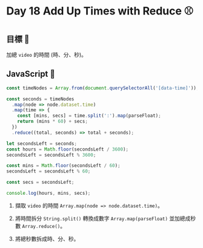 # Day 18 Add Up Times with Reduce :baseball:   

## 目標 :basketball:  

加總 `video` 的時間 (時、分、秒)。  

## JavaScript :bath:  

```js
const timeNodes = Array.from(document.querySelectorAll('[data-time]'));

const seconds = timeNodes
  .map(node => node.dataset.time)
  .map(time => {
    const [mins, secs] = time.split(':').map(parseFloat);
    return (mins * 60) + secs;
  })
  .reduce((total, seconds) => total + seconds);

let secondsLeft = seconds;
const hours = Math.floor(secondsLeft / 3600);
secondsLeft = secondsLeft % 3600;

const mins = Math.floor(secondsLeft / 60);
secondsLeft = secondsLeft % 60;

const secs = secondsLeft;

console.log(hours, mins, secs);
```

1. 擷取 `video` 的時間 `Array.map(node => node.dataset.time)`。   

2. 將時間拆分 `String.split()` 轉換成數字 `Array.map(parseFloat)` 並加總成秒數 `Array.reduce()`。  

3. 將總秒數拆成時、分、秒。   


